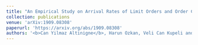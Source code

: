 ```yaml
---
title: "An Empirical Study on Arrival Rates of Limit Orders and Order Cancellation Rates in Borsa Istanbul"
collection: publications
venue: 'arXiv:1909.08308'
paperurl: 'https://arxiv.org/abs/1909.08308'
authors: '<b>Can Yilmaz Altinigne</b>, Harun Ozkan, Veli Can Kupeli and Zehra Cataltepe'
---
```



